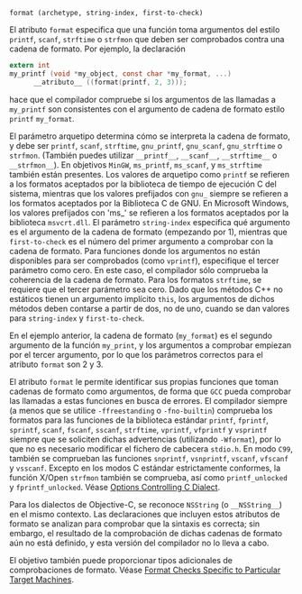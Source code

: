 `format (archetype, string-index, first-to-check)`[](https://gcc.gnu.org/onlinedocs/gcc/Common-Function-Attributes.html#index-format-function-attribute)

El atributo `format` especifica que una función toma argumentos del estilo `printf`, `scanf`, `strftime` o `strfmon` que deben ser comprobados contra una cadena de formato. Por ejemplo, la declaración

```c
extern int
my_printf (void *my_object, const char *my_format, ...)
      __atributo__ ((format(printf, 2, 3)));
```

hace que el compilador compruebe si los argumentos de las llamadas a `my_printf` son consistentes con el argumento de cadena de formato estilo `printf` `my_format`.

El parámetro arquetipo determina cómo se interpreta la cadena de formato, y debe ser `printf`, `scanf`, `strftime`, `gnu_printf`, `gnu_scanf`, `gnu_strftime` o `strfmon`. (También puedes utilizar `__printf__`, `__scanf__`, `__strftime__` o `__strfmon__`). En objetivos ``MinGW``, `ms_printf`, `ms_scanf`, y `ms_strftime` también están presentes. Los valores de arquetipo como `printf` se refieren a los formatos aceptados por la biblioteca de tiempo de ejecución C del sistema, mientras que los valores prefijados con `gnu_` siempre se refieren a los formatos aceptados por la Biblioteca C de GNU. En Microsoft Windows, los valores prefijados con 'ms_' se refieren a los formatos aceptados por la biblioteca ``msvcrt.dll``. El parámetro ``string-index`` especifica qué argumento es el argumento de la cadena de formato (empezando por 1), mientras que ``first-to-check`` es el número del primer argumento a comprobar con la cadena de formato. Para funciones donde los argumentos no están disponibles para ser comprobados (como `vprintf`), especifique el tercer parámetro como cero. En este caso, el compilador sólo comprueba la coherencia de la cadena de formato. Para los formatos `strftime`, se requiere que el tercer parámetro sea cero. Dado que los métodos C++ no estáticos tienen un argumento implícito `this`, los argumentos de dichos métodos deben contarse a partir de dos, no de uno, cuando se dan valores para ``string-index`` y ``first-to-check``.

En el ejemplo anterior, la cadena de formato (`my_format`) es el segundo argumento de la función `my_print`, y los argumentos a comprobar empiezan por el tercer argumento, por lo que los parámetros correctos para el atributo ``format`` son 2 y 3.

El atributo `format` le permite identificar sus propias funciones que toman cadenas de formato como argumentos, de forma que ``GCC`` pueda comprobar las llamadas a estas funciones en busca de errores. El compilador siempre (a menos que se utilice ``-ffreestanding`` o ``-fno-builtin``) comprueba los formatos para las funciones de la biblioteca estándar `printf`, `fprintf`, `sprintf`, `scanf`, `fscanf`, `sscanf`, `strftime`, `vprintf`, `vfprintf` y `vsprintf` siempre que se soliciten dichas advertencias (utilizando ``-Wformat``), por lo que no es necesario modificar el fichero de cabecera ``stdio.h``. En modo ``C99``, también se comprueban las funciones `snprintf`, `vsnprintf`, `vscanf`, `vfscanf` y `vsscanf`. Excepto en los modos C estándar estrictamente conformes, la función X/Open `strfmon` también se comprueba, así como `printf_unlocked` y `fprintf_unlocked`. Véase [Options Controlling C Dialect](https://gcc.gnu.org/onlinedocs/gcc/C-Dialect-Options.html).

Para los dialectos de Objective-C, se reconoce `NSString` (o `__NSString__`) en el mismo contexto. Las declaraciones que incluyen estos atributos de formato se analizan para comprobar que la sintaxis es correcta; sin embargo, el resultado de la comprobación de dichas cadenas de formato aún no está definido, y esta versión del compilador no lo lleva a cabo.

El objetivo también puede proporcionar tipos adicionales de comprobaciones de formato. Véase [Format Checks Specific to Particular Target Machines](https://gcc.gnu.org/onlinedocs/gcc/Target-Format-Checks.html).
